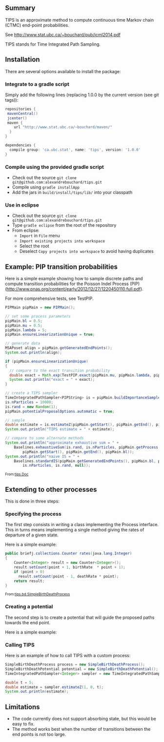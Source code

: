 <!-- File generated by tutorialj -->

Summary
-------

TIPS is an approximate method to compute continuous time Markov chain (CTMC) end-point
probabilities. 

See http://www.stat.ubc.ca/~bouchard/pub/icml2014.pdf

TIPS stands for Time Integrated Path Sampling.


Installation
------------

There are several options available to install the package:

### Integrate to a gradle script

Simply add the following lines (replacing 1.0.0 by the current version (see git tags)):

```groovy
repositories {
 mavenCentral()
 jcenter()
 maven {
    url "http://www.stat.ubc.ca/~bouchard/maven/"
  }
}

dependencies {
  compile group: 'ca.ubc.stat', name: 'tips', version: '1.0.0'
}
```

### Compile using the provided gradle script

- Check out the source ``git clone git@github.com:alexandrebouchard/tips.git``
- Compile using ``gradle installApp``
- Add the jars in ``build/install/tips/lib/`` into your classpath

### Use in eclipse

- Check out the source ``git clone git@github.com:alexandrebouchard/tips.git``
- Type ``gradle eclipse`` from the root of the repository
- From eclipse:
  - ``Import`` in ``File`` menu
  - ``Import existing projects into workspace``
  - Select the root
  - Deselect ``Copy projects into workspace`` to avoid having duplicates


Example: PIP transition probabilities
-------------------------------------

Here is a simple example showing how to sample discrete paths and compute 
transition probabilities for the Poisson Indel Process (PIP) 
(http://www.pnas.org/content/early/2012/12/27/1220450110.full.pdf).

For more comprehensive tests, see TestPIP.

```java
PIPMain pipMain = new PIPMain();

// set some process parameters
pipMain.bl = 0.5;
pipMain.mu = 0.5;
pipMain.lambda = 5;
pipMain.ensureLinearizationUnique = true;

// generate data
MSAPoset align = pipMain.getGeneratedEndPoints();
System.out.println(align);

if (pipMain.ensureLinearizationUnique)
{
  // compare to the exact transition probability
  double exact = Math.exp(TestPIP.exact(pipMain.mu, pipMain.lambda, pipMain.bl, align));
  System.out.println("exact = " + exact);
}

// create a TIPS sampler
TimeIntegratedPathSampler<PIPString> is = pipMain.buildImportanceSampler();
is.nParticles = 10000;
is.rand = new Random(1);
pipMain.potentialProposalOptions.automatic = true;

// sample
double estimate = is.estimateZ(pipMain.getStart(), pipMain.getEnd(), pipMain.bl);
System.out.println("TIPS estimate = " + estimate);

// compare to some alternate methods
System.out.println("approximate exhaustive sum = " + 
    Baselines.exhaustiveSum(is.rand, is.nParticles, pipMain.getProcess(), pipMain.getProposal(), 
        pipMain.getStart(), pipMain.getEnd(), pipMain.bl));
System.out.println("naive IS = " + 
    Baselines.standardIS(pipMain.getGeneratedEndPoints(), pipMain.bl, pipMain.getProcess(), 
        is.nParticles, is.rand, null));
```
<sub>From:[tips.Doc](src/test/java//tips/Doc.java)</sub>

Extending to other processes
----------------------------

This is done in three steps:

### Specifying the process

The first step consists in writing a class implementing 
the Process interface. This in turns means implementing 
a single method giving the rates of departure of a given 
state.

Here is a simple example:


```java
public briefj.collections.Counter rates(java.lang.Integer)
{
    Counter<Integer> result = new Counter<Integer>();
    result.setCount(point + 1, birthRate  * point + 1);
    if (point > 0)
      result.setCount(point - 1, deathRate * point);
    return result;
}
```
<sub>From:[tips.bd.SimpleBirthDeathProcess](src/test/java//tips/bd/SimpleBirthDeathProcess.java)</sub>

### Creating a potential

The second step is to create a potential that will guide
the proposed paths towards the end point.

Here is a simple example:


### Calling TIPS

Here is an example of how to call TIPS with a custom process:


```java
SimpleBirthDeathProcess process = new SimpleBirthDeathProcess();
SimpleBirthDeathPotential potential = new SimpleBirthDeathPotential();
TimeIntegratedPathSampler<Integer> sampler = new TimeIntegratedPathSampler<Integer>(potential, process);

double t = 5;
double estimate = sampler.estimateZ(1, 0, t);
System.out.println(estimate);
```

Limitations
-----------

- The code currently does not support absorbing state, but this would be easy to fix.
- The method works best when the number of transitions between the end points is not too large.


